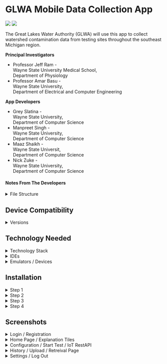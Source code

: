 # GLWA Mobile Data Collection App

<img src="https://glwa.wpenginepowered.com/wp-content/uploads/2018/06/logo-glwa.svg" height=120> <img src="https://github.com/mblabwsu/glwa/assets/56197948/23c91bcf-a5b9-4df1-9209-9f595a8cbe62" height=120>


The Great Lakes Water Authority (GLWA) will use this app to collect watershed contamination data from testing sites throughout the southeast Michigan region. 

**Principal Investigators**
- Professor Jeff Ram -<br />
Wayne State University Medical School,<br />
Department of Physiology
- Professor Amar Basu -<br />
Wayne State University,<br />
Department of Electrical and Computer Engineering

**App Developers**
* Grey Slatina -<br />
Wayne State University,<br />
Department of Computer Science
* Manpreet Singh -<br />
Wayne State University,<br />
Department of Computer Science
* Maaz Shaikh -<br />
Wayne State Universit,<br />
Department of Computer Science
* Nick Zuke -<br />
Wayne State University,<br />
Department of Computer Science

#### Notes From The Developers
<details>
<summary>File Structure</summary>
    
    In our codebase we opted for a specific file structure
    to help with a request for scalability. You'll notice
    a 'feature first' methodology. Meaning we broke the
    features into seperate folders. Therefore the is some
    explaining need for the following folders.

<details>
<summary>Widgets</summary>

    Here is where we stored all built widgets that live
    within a feature. These could be auto generated tile
    cards, app bars, and controllers.


</details>

<details>
<summary>Assets</summary>

    Here we have stored all assests used in the project,
    this is different from the screenshots folder. This
    contains logos and icons used.


</details>

<details>
<summary>Services</summary>

    Since this application connects to an external IoT
    device we needed a place to store this code. Here
    will contain all the Python scripts and servers for
    the IoT device.

</details>

</details>


## Device Compatibility
<details>
<summary>Versions</summary>

- IOS: v11.0
- Android: v8.0 api 26

</details>

## Technology Needed

<details>
<summary>Technology Stack</summary>
<b>Important:</b>

    The application runs with a Flutter framework using
    primarily Dart for its main programming language. When
    installing Flutter, Dart will be installed as well.

- [Flutter](https://docs.flutter.dev/get-started/install)
- [Python](https://www.datacamp.com/blog/how-to-install-python)
- [FirebaseCLI](https://firebase.google.com/docs/cli#install-cli-windows)
- [FirebaseSKD](https://firebase.google.com/docs/flutter/setup?platform=ios)

</details>

<details>
<summary>IDEs</summary>
<b>Important:</b>

    The development team primarily used VScode for everything
    related to this application. Any IDE that supports Flutter,
    Dart, and the required emulators should suffice. But our
    set up instructions will be for VScode.

- [VScode](https://code.visualstudio.com/download)

</details>

<details>
    <summary>Emulators / Devices</summary>
    <br>

    1. Apple Device [Developer Mode]

    2. Android Device [Developer Mode]

    3. IOS Emulator

    4. Android Emulator

</details>

## Installation
<details>
<summary>Step 1</summary>
<b>Important</b>:

    Make sure you have installed all required technologies
    before beginning this step!

<b>Clone the Repository</b> <br />
&ensp;Run this command in your terminal:

    git clone https://github.com/Greysushii/microbial_source_tracking.git

<b>Repository Help</b> <br />
&ensp; - [GitHub](https://docs.github.com/en/repositories/creating-and-managing-repositories/cloning-a-repository)

</details>

<details>
<summary>Step 2</summary>
<b>Being on the correct branch</b><br />
&ensp;Run this commands in your terminal:

    git checkout 'name of branch being targeted'

&ensp;For the most recent version of the application checkout the main branch &ensp;in the repository.

&ensp;The Development branch holds the most recent commits.


</details>

<details>
<summary>Step 3</summary>
<b>Resolving Dependencies</b><br />
&ensp;Run these commands in order to resolve any dependencies issues:

    flutter clean
    flutter pub get     
      
</details>

<details>
<summary>Step 4</summary>
<b>Change Emulators:</b><br />
&ensp;While in VScode:

    1. Windows [control+shift+p]
    2. MacOS   [command+shift+p]

&ensp;This will bring up the search function in VScode<br />
&ensp;Enter the following command:

    flutter: select device
   
&ensp;This will bring up your select device menu.<br />
&ensp;Select from the listed devices.<br />
&ensp;Once a target device is selected, run the application with F5.
    
</details>

## Screenshots

<details>
<summary>Login / Registration</summary>

<img src="Screenshots/Login Page(APP).png" alt="Login" width="180"/>
<img src="" alt="Register" width="180"/>

</details>

<details>
<summary>Home Page / Explanation Tiles</summary>

<img src="" alt="Home" width="180"/>
<img src="" alt="Tiles" width="180"/>

</details>

<details>
<summary>Configuration / Start Test / IoT RestAPI </summary>

<img src="" alt="Config" width="180"/>
<img src="Screenshots/Start Test(APP).png" alt="Start" width="180"/>
<img src="Screenshots/Pi DataPipe(APP).png" alt="Pi" width="720" height="400"/>

</details>

<details>
<summary>History / Upload / Retreival Page</summary>

<img src="Screenshots/History Page(APP).png" alt="History" width="180"/>
<img src="Screenshots/Upload Popup(APP).png" alt="Upload" width="180"/>
<img src="Screenshots/Results Page(APP).png" alt="Results" width="180"/>

</details>

<details>
<summary>Settings / Log Out</summary>

<img src="" alt="Settings" width="180"/>
<img src="" alt="Logout" width="180"/>


</details>

